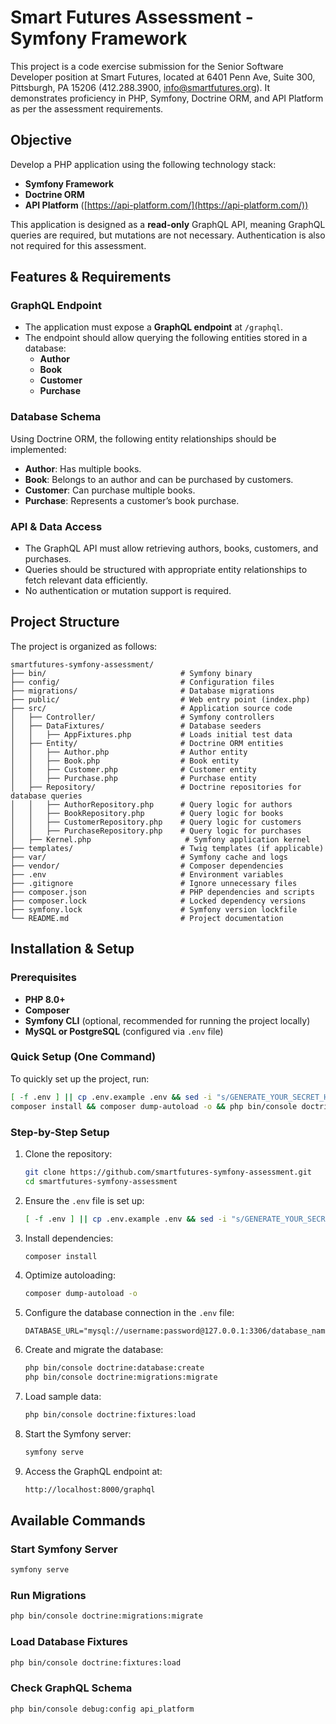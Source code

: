 # Smart Futures Assessment - Symfony Framework

This project is a code exercise submission for the Senior Software Developer position at Smart Futures, located at 6401 Penn Ave, Suite 300, Pittsburgh, PA 15206 (412.288.3900, info@smartfutures.org). It demonstrates proficiency in PHP, Symfony, Doctrine ORM, and API Platform as per the assessment requirements.

## Objective

Develop a PHP application using the following technology stack:
- **Symfony Framework**
- **Doctrine ORM**
- **API Platform** ([https://api-platform.com/](https://api-platform.com/))

This application is designed as a **read-only** GraphQL API, meaning GraphQL queries are required, but mutations are not necessary. Authentication is also not required for this assessment.

## Features & Requirements

### GraphQL Endpoint
- The application must expose a **GraphQL endpoint** at `/graphql`.
- The endpoint should allow querying the following entities stored in a database:
  - **Author**
  - **Book**
  - **Customer**
  - **Purchase**

### Database Schema
Using Doctrine ORM, the following entity relationships should be implemented:
- **Author**: Has multiple books.
- **Book**: Belongs to an author and can be purchased by customers.
- **Customer**: Can purchase multiple books.
- **Purchase**: Represents a customer’s book purchase.

### API & Data Access
- The GraphQL API must allow retrieving authors, books, customers, and purchases.
- Queries should be structured with appropriate entity relationships to fetch relevant data efficiently.
- No authentication or mutation support is required.

## Project Structure

The project is organized as follows:

```
smartfutures-symfony-assessment/
├── bin/                              # Symfony binary
├── config/                           # Configuration files
├── migrations/                       # Database migrations
├── public/                           # Web entry point (index.php)
├── src/                              # Application source code
│   ├── Controller/                   # Symfony controllers
│   ├── DataFixtures/                 # Database seeders
│   │   ├── AppFixtures.php           # Loads initial test data
│   ├── Entity/                       # Doctrine ORM entities
│   │   ├── Author.php                # Author entity
│   │   ├── Book.php                  # Book entity
│   │   ├── Customer.php              # Customer entity
│   │   ├── Purchase.php              # Purchase entity
│   ├── Repository/                   # Doctrine repositories for database queries
│   │   ├── AuthorRepository.php      # Query logic for authors
│   │   ├── BookRepository.php        # Query logic for books
│   │   ├── CustomerRepository.php    # Query logic for customers
│   │   ├── PurchaseRepository.php    # Query logic for purchases
│   ├── Kernel.php                     # Symfony application kernel
├── templates/                        # Twig templates (if applicable)
├── var/                              # Symfony cache and logs
├── vendor/                           # Composer dependencies
├── .env                              # Environment variables
├── .gitignore                        # Ignore unnecessary files
├── composer.json                     # PHP dependencies and scripts
├── composer.lock                     # Locked dependency versions
├── symfony.lock                      # Symfony version lockfile
└── README.md                         # Project documentation
```

## Installation & Setup

### Prerequisites
- **PHP 8.0+**
- **Composer**
- **Symfony CLI** (optional, recommended for running the project locally)
- **MySQL or PostgreSQL** (configured via `.env` file)

### Quick Setup (One Command)
To quickly set up the project, run:
```bash
[ -f .env ] || cp .env.example .env && sed -i "s/GENERATE_YOUR_SECRET_HERE/$(php -r 'echo bin2hex(random_bytes(16));')/" .env
composer install && composer dump-autoload -o && php bin/console doctrine:database:create && php bin/console doctrine:migrations:migrate && php bin/console doctrine:fixtures:load && symfony serve
```

### Step-by-Step Setup
1. Clone the repository:
   ```bash
   git clone https://github.com/smartfutures-symfony-assessment.git
   cd smartfutures-symfony-assessment
   ```
2. Ensure the `.env` file is set up:
   ```bash
   [ -f .env ] || cp .env.example .env && sed -i "s/GENERATE_YOUR_SECRET_HERE/$(php -r 'echo bin2hex(random_bytes(16));')/" .env
   ```
3. Install dependencies:
   ```bash
   composer install
   ```
4. Optimize autoloading:
   ```bash
   composer dump-autoload -o
   ```
5. Configure the database connection in the `.env` file:
   ```
   DATABASE_URL="mysql://username:password@127.0.0.1:3306/database_name"
   ```
6. Create and migrate the database:
   ```bash
   php bin/console doctrine:database:create
   php bin/console doctrine:migrations:migrate
   ```
7. Load sample data:
   ```bash
   php bin/console doctrine:fixtures:load
   ```
8. Start the Symfony server:
   ```bash
   symfony serve
   ```
9. Access the GraphQL endpoint at:
   ```bash
   http://localhost:8000/graphql
   ```

## Available Commands

### Start Symfony Server
```bash
symfony serve
```

### Run Migrations
```bash
php bin/console doctrine:migrations:migrate
```

### Load Database Fixtures
```bash
php bin/console doctrine:fixtures:load
```

### Check GraphQL Schema
```bash
php bin/console debug:config api_platform
```

